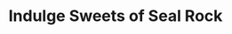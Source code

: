 ---
title: "Indulge Sweets of Seal Rock"
url: /seal-rock/indulge-sweets-of-seal-rock/
shop: confectionery
---